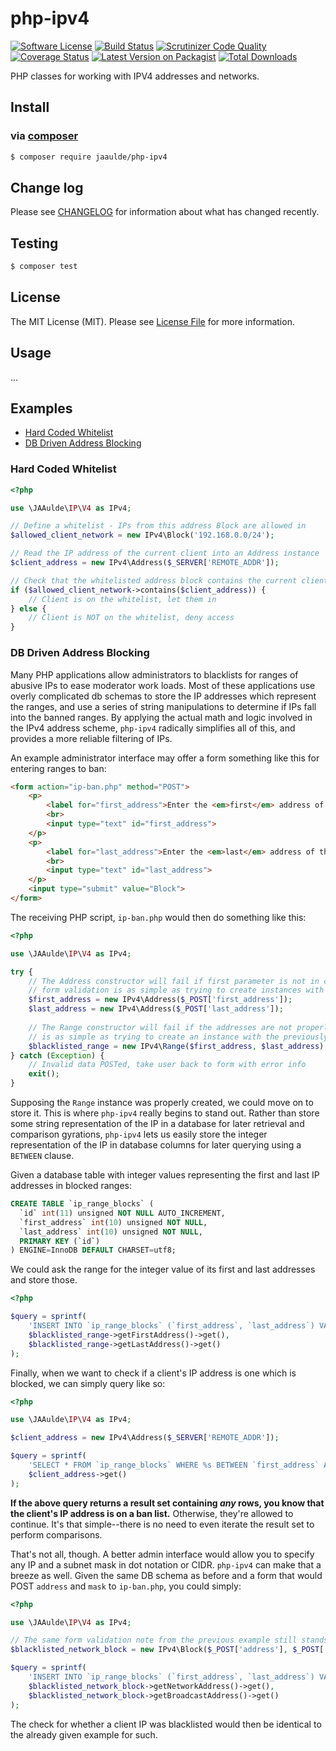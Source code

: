 # php-ipv4

[![Software License](https://img.shields.io/badge/license-MIT-brightgreen.svg?style=flat-square)](LICENSE.md)
[![Build Status](https://travis-ci.org/JAAulde/php-ipv4.svg?branch=master)](https://travis-ci.org/JAAulde/php-ipv4)
[![Scrutinizer Code Quality](https://scrutinizer-ci.com/g/JAAulde/php-ipv4/badges/quality-score.png?b=master)](https://scrutinizer-ci.com/g/JAAulde/php-ipv4/?branch=master)
[![Coverage Status](https://coveralls.io/repos/JAAulde/php-ipv4/badge.svg?branch=master)](https://coveralls.io/r/JAAulde/php-ipv4?branch=master)
[![Latest Version on Packagist](https://img.shields.io/packagist/v/JAAulde/php-ipv4.svg?style=flat-square)](https://packagist.org/packages/JAAulde/php-ipv4)
[![Total Downloads](https://img.shields.io/packagist/dt/JAAulde/php-ipv4.svg?style=flat-square)](https://packagist.org/packages/JAAulde/php-ipv4)

PHP classes for working with IPV4 addresses and networks.

## Install
### via [composer](https://getcomposer.org)
```bash
$ composer require jaaulde/php-ipv4
```

## Change log
Please see [CHANGELOG](CHANGELOG.md) for information about what has changed recently.

## Testing
``` bash
$ composer test
```

## License
The MIT License (MIT). Please see [License File](LICENSE.md) for more information.

## Usage
...

## Examples
- [Hard Coded Whitelist](#user-content-hard-coded-whitelist)
- [DB Driven Address Blocking](#user-content-db-driven-address-blocking)

### Hard Coded Whitelist
```php
<?php

use \JAAulde\IP\V4 as IPv4;

// Define a whitelist - IPs from this address Block are allowed in
$allowed_client_network = new IPv4\Block('192.168.0.0/24');

// Read the IP address of the current client into an Address instance
$client_address = new IPv4\Address($_SERVER['REMOTE_ADDR']);

// Check that the whitelisted address block contains the current client IP
if ($allowed_client_network->contains($client_address)) {
    // Client is on the whitelist, let them in
} else {
    // Client is NOT on the whitelist, deny access
}
```

### DB Driven Address Blocking
Many PHP applications allow administrators to blacklists for ranges of abusive IPs to ease moderator work loads. Most of these applications use overly complicated db schemas to store the IP addresses which represent the ranges, and use a series of string manipulations to determine if IPs fall into the banned ranges. By applying the actual math and logic involved in the IPv4 address scheme, `php-ipv4` radically simplifies all of this, and provides a more reliable filtering of IPs.

An example administrator interface may offer a form something like this for entering ranges to ban:
```html
<form action="ip-ban.php" method="POST">
    <p>
        <label for="first_address">Enter the <em>first</em> address of the range to block:</label>
        <br>
        <input type="text" id="first_address">
    </p>
    <p>
        <label for="last_address">Enter the <em>last</em> address of the range to block:</label>
        <br>
        <input type="text" id="last_address">
    </p>
    <input type="submit" value="Block">
</form>
```

The receiving PHP script, `ip-ban.php` would then do something like this:
```php
<?php

use \JAAulde\IP\V4 as IPv4;

try {
    // The Address constructor will fail if first parameter is not in correct format, so
    // form validation is as simple as trying to create instances with the POSted data
    $first_address = new IPv4\Address($_POST['first_address']);
    $last_address = new IPv4\Address($_POST['last_address']);
    
    // The Range constructor will fail if the addresses are not properly ordered, so form validation
    // is as simple as trying to create an instance with the previously created Address instances
    $blacklisted_range = new IPv4\Range($first_address, $last_address);
} catch (Exception) {
    // Invalid data POSTed, take user back to form with error info
    exit();
}
```

Supposing the `Range` instance was properly created, we could move on to store it. This is where `php-ipv4` really begins to stand out. Rather than store some string representation of the IP in a database for later retrieval and comparison gyrations, `php-ipv4` lets us easily store the integer representation of the IP in database columns for later querying using a `BETWEEN` clause.

Given a database table with integer values representing the first and last IP addresses in blocked ranges:
```sql
CREATE TABLE `ip_range_blocks` (
  `id` int(11) unsigned NOT NULL AUTO_INCREMENT,
  `first_address` int(10) unsigned NOT NULL,
  `last_address` int(10) unsigned NOT NULL,
  PRIMARY KEY (`id`)
) ENGINE=InnoDB DEFAULT CHARSET=utf8;
```

We could ask the range for the integer value of its first and last addresses and store those.
```php
<?php

$query = sprintf(
    'INSERT INTO `ip_range_blocks` (`first_address`, `last_address`) VALUES (%s, %s);',
    $blacklisted_range->getFirstAddress()->get(),
    $blacklisted_range->getLastAddress()->get()
);
```

Finally, when we want to check if a client's IP address is one which is blocked, we can simply query like so:
```php
<?php

use \JAAulde\IP\V4 as IPv4;

$client_address = new IPv4\Address($_SERVER['REMOTE_ADDR']);

$query = sprintf(
    'SELECT * FROM `ip_range_blocks` WHERE %s BETWEEN `first_address` AND `last_address`;',
    $client_address->get()
);
```

**If the above query returns a result set containing _any_ rows, you know that the client's IP address is on a ban list.** Otherwise, they're allowed to continue. It's that simple--there is no need to even iterate the result set to perform comparisons.

That's not all, though. A better admin interface would allow you to specify any IP and a subnet mask in dot notation or CIDR. `php-ipv4` can make that a breeze as well. Given the same DB schema as before and a form that would POST `address` and `mask` to `ip-ban.php`, you could simply:
```php
<?php

use \JAAulde\IP\V4 as IPv4;

// The same form validation note from the previous example still stands
$blacklisted_network_block = new IPv4\Block($_POST['address'], $_POST['mask']);

$query = sprintf(
    'INSERT INTO `ip_range_blocks` (`first_address`, `last_address`) VALUES (%s, %s);',
    $blacklisted_network_block->getNetworkAddress()->get(),
    $blacklisted_network_block->getBroadcastAddress()->get()
);
```

The check for whether a client IP was blacklisted would then be identical to the already given example for such.
